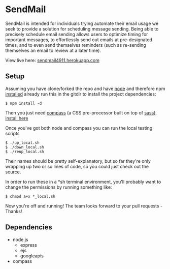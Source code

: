 SendMail
========

SendMail is intended for individuals trying automate their email usage we seek to provide a solution for scheduling message sending. Being able to precisely schedule email sending allows users to optimize timing for important messages, to effortlessly send out emails at pre-designated times, and to even send themselves reminders (such as re-sending themselves an email to review at a later time).

View live here: [sendmail4911.herokuapp.com](https://sendmail4911.herokuapp.com/)

Setup
-----
Assuming you have clone/forked the repo and have 
[node](http://nodejs.org/download/) and therefore npm 
[installed](https://github.com/joyent/node/wiki/Installing-Node.js-via-package-manager) already run this in the gitdir to install the project dependencies:

    $ npm install -d
    
Then you just need [compass](http://compass-style.org/) (a CSS pre-processor built on top of [sass](http://sass-lang.com/)), [install here](http://compass-style.org/install/)

Once you've got both node and compass you can run the local testing scripts
    
    $ ./up_local.sh
    $ ./down_local.sh
    $ ./reup_local.sh
    
Their names should be pretty self-explanatory, but so far they're only wrapping
up two or so lines of code, so you could just check out the source.

In order to run these in a *sh terminal environment, you'll probably want to
change the permissions by running something like:

    $ chmod a+x *_local.sh
    
Now you're off and running! The team looks forward to your pull requests -
Thanks!


Dependencies
------------
- node.js
  - express
  - ejs
  - googleapis
- compass


